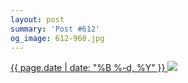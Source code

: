 ```yaml
---
layout: post
summary: 'Post #612'
og_image: 612-960.jpg
---
```


<p>
 <time>
  <a href="/612">
   {{ page.date | date: "%B %-d, %Y" }}
  </a>
 </time>
 <a href="/612">
  <img data-taken="3/11/2017" sizes="(min-width: 700px) 50vw, calc(100vw - 2rem)" src="{{ site.assets_url }}/612-480.jpg" srcset="{{ site.assets_url }}/612-240.jpg 240w, {{ site.assets_url }}/612-480.jpg 480w, {{ site.assets_url }}/612-720.jpg 720w, {{ site.assets_url }}/612-960.jpg 960w"/>
 </a>
</p>
